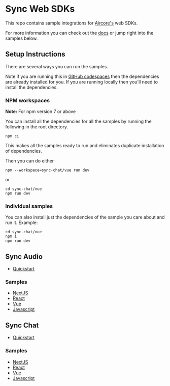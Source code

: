 # Sync Web SDKs

This repo contains sample integrations for [Aircore's](https://www.aircore.io/) web SDKs.

For more information you can check out the [docs](https://docs.aircore.io) or jump right into the samples below.

## Setup Instructions

There are several ways you can run the samples.

Note if you are running this in [GitHub codespaces](https://docs.github.com/en/codespaces/getting-started/quickstart)
then the dependencies are already installed for you.  If you are running locally then you'll need to install the dependencies.

### NPM workspaces

**Note:** For npm version 7 or above 

You can install all the dependencies for all the samples by running the following in the root directory.
```
npm ci
```

This makes all the samples ready to run and eliminates duplicate installation of dependencies.

Then you can do either
```
npm --workspace=sync-chat/vue run dev
```

or

```
cd sync-chat/vue
npm run dev
```

### Individual samples

You can also install just the dependencies of the sample you care about and run it.
Example:
```
cd sync-chat/vue
npm i
npm run dev
```

## Sync Audio
- [Quickstart](https://docs.aircore.io/web/mediapanel/quickstart)

### Samples
- [NextJS](/sync-audio/nextjs)
- [React](/sync-audio/react)
- [Vue](/sync-audio/vue)
- [Javascript](/sync-audio/javascript)

## Sync Chat
- [Quickstart](https://docs.aircore.io/web/chatpanel/quickstart)

### Samples
- [NextJS](/sync-chat/nextjs)
- [React](/sync-chat/react)
- [Vue](/sync-chat/vue)
- [Javascript](/sync-chat/javascript)
